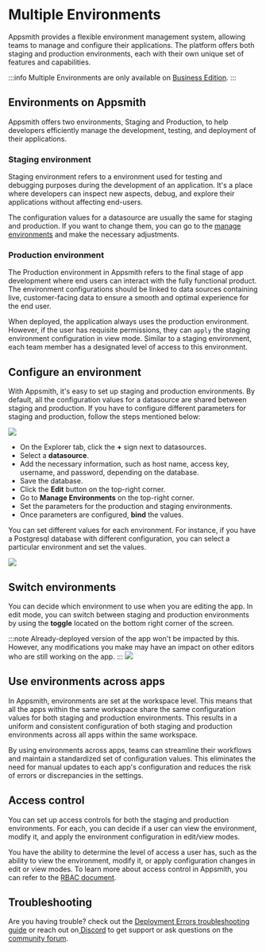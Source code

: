 
# Multiple Environments

Appsmith provides a flexible environment management system, allowing teams to manage and configure their applications. The platform offers both staging and production environments, each with their own unique set of features and capabilities.

:::info
Multiple Environments are only available on [Business Edition](https://www.appsmith.com/pricing). 
:::

## Environments on Appsmith
Appsmith offers two environments, Staging and Production, to help developers efficiently manage the development, testing, and deployment of their applications. 

### Staging environment
Staging environment refers to a environment used for testing and debugging purposes during the development of an application. It's a place where developers can inspect new aspects, debug, and explore their applications without affecting end-users. 

The configuration values for a datasource are usually the same for staging and production. If you want to change them, you can go to the [manage environments](#configure-an-environment) and make the necessary adjustments.


### Production environment
The Production environment in Appsmith refers to the final stage of app development where end users can interact with the fully functional product. The environment configurations should be linked to data sources containing live, customer-facing data to ensure a smooth and optimal experience for the end user.

When deployed, the application always uses the production environment. However, if the user has requisite permissions, they can `apply` the staging environment configuration in view mode. Similar to a staging environment, each team member has a designated level of access to this environment.


## Configure an environment

With Appsmith, it's easy to set up staging and production environments. By default, all the configuration values for a datasource are shared between staging and production. If you have to configure different parameters for staging and production, follow the steps mentioned below:


![](/img/me-db-3.png)

* On the Explorer tab, click the **+** sign next to datasources.
* Select a **datasource**.
* Add the necessary information, such as host name, access key, username, and password, depending on the database.
* Save the database.
* Click the **Edit** button on the top-right corner.
* Go to **Manage Environments** on the top-right corner.
* Set the parameters for the production and staging environments. 
* Once parameters are configured, **bind** the values. 

You can set different values for each environment. For instance, if you have a Postgresql database with different configuration, you can select a particular environment and set the values.

![](/img/me-db-1.png)

## Switch environments

You can decide which environment to use when you are editing the app. In edit mode, you can switch between staging and production environments by using the **toggle** located on the bottom right corner of the screen. 

:::note
Already-deployed version of the app won't be impacted by this. However, any modifications you make may have an impact on other editors who are still working on the app.
:::
![](/img/switch-environments.png)

## Use environments across apps

In Appsmith, environments are set at the workspace level. This means that all the apps within the same workspace share the same configuration values for both staging and production environments. This results in a uniform and consistent configuration of both staging and production environments across all apps within the same workspace.  

By using environments across apps, teams can streamline their workflows and maintain a standardized set of configuration values. This eliminates the need for manual updates to each app's configuration and reduces the risk of errors or discrepancies in the settings. 

## Access control

You can set up access controls for both the staging and production environments. For each, you can decide if a user can view the environment, modify it, and apply the environment configuration in edit/view modes. 

You have the ability to determine the level of access a user has, such as the ability to view the environment, modify it, or apply configuration changes in edit or view modes. To learn more about access control in Appsmith, you can refer to the [RBAC document](/advanced-concepts/access-control).

## Troubleshooting

Are you having trouble? check out the [Deployment Errors troubleshooting guide](/help-and-support/troubleshooting-guide/deployment-errors) or reach out on[ Discord](https://discord.com/invite/rBTTVJp) to get support or ask questions on the [community forum](https://community.appsmith.com/).





